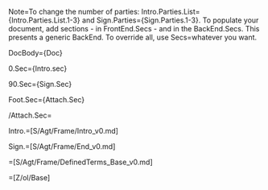 Note=To change the number of parties: Intro.Parties.List={Intro.Parties.List.1-3} and Sign.Parties={Sign.Parties.1-3}.  To populate your document, add sections - in FrontEnd.Secs - and in the BackEnd.Secs.  This presents a generic BackEnd.  To override all, use Secs=whatever you want.

DocBody={Doc}

0.Sec={Intro.sec}<br>

90.Sec={Sign.Sec}

Foot.Sec={Attach.Sec}

/Attach.Sec=</i>

Intro.=[S/Agt/Frame/Intro_v0.md]

Sign.=[S/Agt/Frame/End_v0.md]

=[S/Agt/Frame/DefinedTerms_Base_v0.md]
  
=[Z/ol/Base]